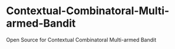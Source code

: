 # Contextual-Combinatoral-Multi-armed-Bandit
Open Source for Contextual Combinatoral Multi-armed Bandit
